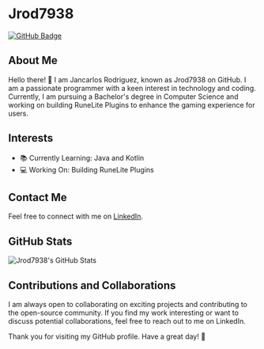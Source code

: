 # Jrod7938

[![GitHub Badge](https://img.shields.io/github/followers/Jrod7938?label=Follow&style=social)](https://github.com/Jrod7938)

## About Me

Hello there! 👋 I am Jancarlos Rodriguez, known as Jrod7938 on GitHub. I am a passionate programmer with a keen interest in technology and coding. Currently, I am pursuing a Bachelor's degree in Computer Science and working on building RuneLite Plugins to enhance the gaming experience for users.

## Interests

- 📚 Currently Learning: Java and Kotlin
- 💻 Working On: Building RuneLite Plugins

## Contact Me

Feel free to connect with me on [LinkedIn](https://www.linkedin.com/in/jancarlosrodriguez).

## GitHub Stats

![Jrod7938's GitHub Stats](https://github-readme-stats.vercel.app/api?username=Jrod7938&show_icons=true&count_private=true&hide=prs&theme=radical)

## Contributions and Collaborations

I am always open to collaborating on exciting projects and contributing to the open-source community. If you find my work interesting or want to discuss potential collaborations, feel free to reach out to me on LinkedIn.

Thank you for visiting my GitHub profile. Have a great day! 🚀

